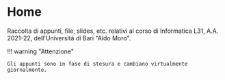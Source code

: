 # Home

Raccolta di appunti, file, slides, etc. relativi al corso di Informatica L31,
A.A. 2021-22, dell'Università di Bari "Aldo Moro".

!!! warning "Attenzione"

    Gli appunti sono in fase di stesura e cambiano virtualmente giornalmente.
